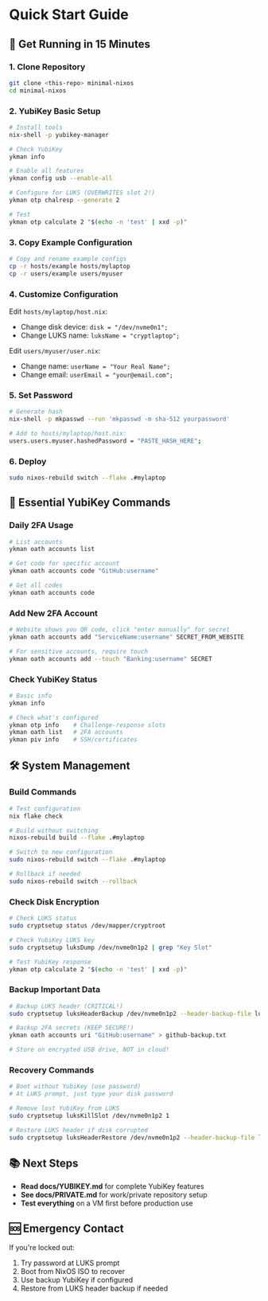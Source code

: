 # Quick Start Guide

## 🚀 Get Running in 15 Minutes

### 1. Clone Repository
```bash
git clone <this-repo> minimal-nixos
cd minimal-nixos
```

### 2. YubiKey Basic Setup
```bash
# Install tools
nix-shell -p yubikey-manager

# Check YubiKey
ykman info

# Enable all features
ykman config usb --enable-all

# Configure for LUKS (OVERWRITES slot 2!)
ykman otp chalresp --generate 2

# Test
ykman otp calculate 2 "$(echo -n 'test' | xxd -p)"
```

### 3. Copy Example Configuration
```bash
# Copy and rename example configs
cp -r hosts/example hosts/mylaptop
cp -r users/example users/myuser
```

### 4. Customize Configuration

Edit `hosts/mylaptop/host.nix`:
- Change disk device: `disk = "/dev/nvme0n1";`
- Change LUKS name: `luksName = "cryptlaptop";`

Edit `users/myuser/user.nix`:
- Change name: `userName = "Your Real Name";`
- Change email: `userEmail = "your@email.com";`

### 5. Set Password
```bash
# Generate hash
nix-shell -p mkpasswd --run 'mkpasswd -m sha-512 yourpassword'

# Add to hosts/mylaptop/host.nix:
users.users.myuser.hashedPassword = "PASTE_HASH_HERE";
```

### 6. Deploy
```bash
sudo nixos-rebuild switch --flake .#mylaptop
```

## 🔑 Essential YubiKey Commands

### Daily 2FA Usage
```bash
# List accounts
ykman oath accounts list

# Get code for specific account  
ykman oath accounts code "GitHub:username"

# Get all codes
ykman oath accounts code
```

### Add New 2FA Account
```bash
# Website shows you QR code, click "enter manually" for secret
ykman oath accounts add "ServiceName:username" SECRET_FROM_WEBSITE

# For sensitive accounts, require touch
ykman oath accounts add --touch "Banking:username" SECRET
```

### Check YubiKey Status
```bash
# Basic info
ykman info

# Check what's configured
ykman otp info    # Challenge-response slots
ykman oath list   # 2FA accounts
ykman piv info    # SSH/certificates
```

## 🛠️ System Management

### Build Commands
```bash
# Test configuration
nix flake check

# Build without switching
nixos-rebuild build --flake .#mylaptop

# Switch to new configuration
sudo nixos-rebuild switch --flake .#mylaptop

# Rollback if needed
sudo nixos-rebuild switch --rollback
```

### Check Disk Encryption
```bash
# Check LUKS status
sudo cryptsetup status /dev/mapper/cryptroot

# Check YubiKey LUKS key
sudo cryptsetup luksDump /dev/nvme0n1p2 | grep "Key Slot"

# Test YubiKey response
ykman otp calculate 2 "$(echo -n 'test' | xxd -p)"
```

### Backup Important Data
```bash
# Backup LUKS header (CRITICAL!)
sudo cryptsetup luksHeaderBackup /dev/nvme0n1p2 --header-backup-file luks-header.img

# Backup 2FA secrets (KEEP SECURE!)
ykman oath accounts uri "GitHub:username" > github-backup.txt

# Store on encrypted USB drive, NOT in cloud!
```

### Recovery Commands
```bash
# Boot without YubiKey (use password)
# At LUKS prompt, just type your disk password

# Remove lost YubiKey from LUKS
sudo cryptsetup luksKillSlot /dev/nvme0n1p2 1

# Restore LUKS header if disk corrupted
sudo cryptsetup luksHeaderRestore /dev/nvme0n1p2 --header-backup-file luks-header.img
```

## 📚 Next Steps

- **Read docs/YUBIKEY.md** for complete YubiKey features
- **See docs/PRIVATE.md** for work/private repository setup
- **Test everything** on a VM first before production use

## 🆘 Emergency Contact

If you're locked out:
1. Try password at LUKS prompt
2. Boot from NixOS ISO to recover
3. Use backup YubiKey if configured
4. Restore from LUKS header backup if needed
